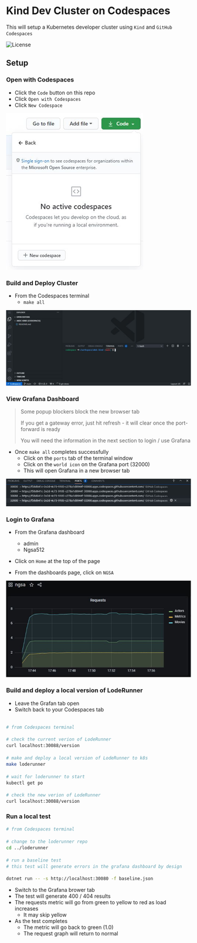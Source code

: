 # Kind Dev Cluster on Codespaces

This will setup a Kubernetes developer cluster using `Kind` and `GitHub Codespaces`

![License](https://img.shields.io/badge/license-MIT-green.svg)

## Setup

### Open with Codespaces

- Click the `Code` button on this repo
- Click `Open with Codespaces`
- Click `New Codespace`

![Create Codespace](./images/OpenWithCodespaces.jpg)

### Build and Deploy Cluster

- From the Codespaces terminal
  - `make all`

![Running Codespace](./images/RunningCodespace.jpg)

### View Grafana Dashboard

> Some popup blockers block the new browser tab
>
> If you get a gateway error, just hit refresh - it will clear once the port-forward is ready
>
> You will need the information in the next section to login / use Grafana

- Once `make all` completes successfully
  - Click on the `ports` tab of the terminal window
  - Click on the `world icon` on the Grafana port (32000)
  - This will open Grafana in a new browser tab

![Codespace Ports](./images/CodespacePorts.jpg)

### Login to Grafana

- From the Grafana dashboard
  - admin
  - Ngsa512

- Click on `Home` at the top of the page
- From the dashboards page, click on `NGSA`

![Grafana](./images/Grafana.jpg)

### Build and deploy a local version of LodeRunner

- Leave the Grafan tab open
- Switch back to your Codespaces tab

```bash

# from Codespaces terminal

# check the current verion of LodeRunner
curl localhost:30088/version

# make and deploy a local version of LodeRunner to k8s
make loderunner

# wait for loderunner to start
kubectl get po

# check the new verion of LodeRunner
curl localhost:30088/version

```

### Run a local test

```bash
# from Codespaces terminal

# change to the loderunner repo
cd ../loderunner

# run a baseline test
# this test will generate errors in the grafana dashboard by design

dotnet run -- -s http://localhost:30080 -f baseline.json

```

- Switch to the Grafana brower tab
- The test will generate 400 / 404 results
- The requests metric will go from green to yellow to red as load increases
  - It may skip yellow
- As the test completes
  - The metric will go back to green (1.0)
  - The request graph will return to normal
